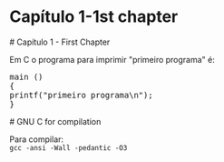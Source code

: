 # Capítulo 1-1st chapter

<p># Cap&iacute;tulo 1 - First Chapter</p>
<p>Em C o programa para imprimir "primeiro programa" &eacute;:</p>
<p><code><code></code></code></p>
<pre>main ()
{
printf("primeiro programa\n");
}
</pre>
<p># GNU C for compilation</p>
<p>Para compilar: <code>	
gcc -ansi -Wall -pedantic -O3
</code></p>
